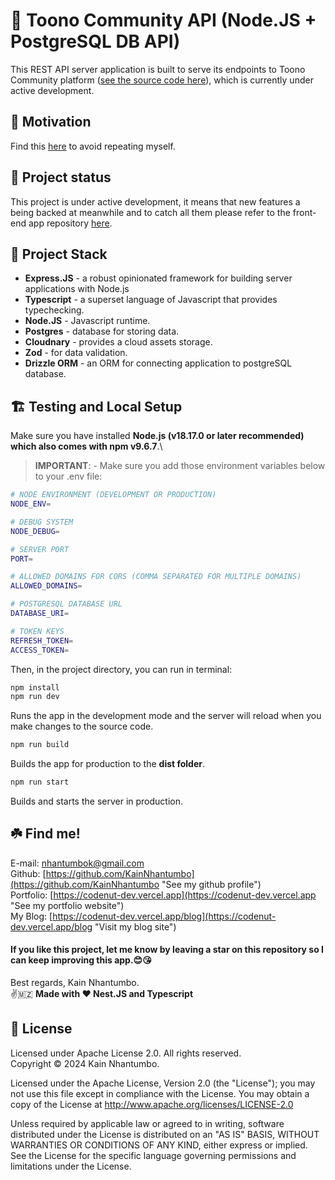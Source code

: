 # 🌟 Toono Community API (Node.JS + PostgreSQL DB API)

This REST API server application is built to serve its endpoints to Toono Community platform ([see the source code here](https://github.com/KainNhantumbo/toono-community-app)), which is currently under active development.

## 🤩 Motivation

Find this [here](https://github.com/KainNhantumbo/toono-community-app/#Motivation) to avoid repeating myself.

## 🌠 Project status

This project is under active development, it means that new features a being backed at meanwhile and to catch all them please refer to the front-end app repository [here](https://github.com/KainNhantumbo/toono-community-app).

## 🐾 Project Stack

- **Express.JS** - a robust opinionated framework for building server applications with Node.js
- **Typescript** - a superset language of Javascript that provides typechecking.
- **Node.JS** - Javascript runtime.
- **Postgres** - database for storing data.
- **Cloudnary** - provides a cloud assets storage.
- **Zod** - for data validation.
- **Drizzle ORM** - an ORM for connecting application to postgreSQL database.

## 🏗️ Testing and Local Setup

Make sure you have installed **Node.js (v18.17.0 or later recommended) which also comes with npm v9.6.7**.\

> **IMPORTANT**: - Make sure you add those environment variables below to your .env file:

```bash
# NODE ENVIRONMENT (DEVELOPMENT OR PRODUCTION)
NODE_ENV=

# DEBUG SYSTEM
NODE_DEBUG=

# SERVER PORT
PORT=

# ALLOWED DOMAINS FOR CORS (COMMA SEPARATED FOR MULTIPLE DOMAINS)
ALLOWED_DOMAINS=

# POSTGRESQL DATABASE URL
DATABASE_URI=

# TOKEN KEYS
REFRESH_TOKEN=
ACCESS_TOKEN=
```

Then, in the project directory, you can run in terminal:

```bash
npm install
npm run dev
```

Runs the app in the development mode and the server will reload when you make changes to the source code.

```bash
npm run build
```

Builds the app for production to the **dist folder**.

```bash
npm run start
```

Builds and starts the server in production.

## ☘️ Find me!

E-mail: [nhantumbok@gmail.com](nhantumbok@gmail.com "Send an e-mail")\
Github: [https://github.com/KainNhantumbo](https://github.com/KainNhantumbo "See my github profile")\
Portfolio: [https://codenut-dev.vercel.app](https://codenut-dev.vercel.app "See my portfolio website")\
My Blog: [https://codenut-dev.vercel.app/blog](https://codenut-dev.vercel.app/blog "Visit my blog site")

#### If you like this project, let me know by leaving a star on this repository so I can keep improving this app.😊😘

Best regards, Kain Nhantumbo.\
✌️🇲🇿 **Made with ❤ Nest.JS and Typescript**

## 📜 License

Licensed under Apache License 2.0. All rights reserved.\
Copyright &copy; 2024 Kain Nhantumbo.

Licensed under the Apache License, Version 2.0 (the "License"); you may not use this file except in compliance with the License. You may obtain a copy of the License at http://www.apache.org/licenses/LICENSE-2.0

Unless required by applicable law or agreed to in writing, software distributed under the License is distributed on an "AS IS" BASIS, WITHOUT WARRANTIES OR CONDITIONS OF ANY KIND, either express or implied. See the License for the specific language governing permissions and limitations under the License.
